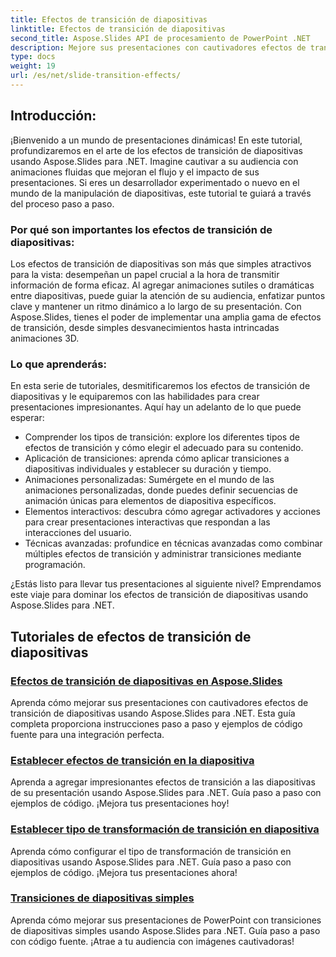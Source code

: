 ```yaml
---
title: Efectos de transición de diapositivas
linktitle: Efectos de transición de diapositivas
second_title: Aspose.Slides API de procesamiento de PowerPoint .NET
description: Mejore sus presentaciones con cautivadores efectos de transición de diapositivas utilizando Aspose.Slides para .NET. Aprenda a agregar animaciones dinámicas a las diapositivas para disfrutar de una experiencia visual atractiva.
type: docs
weight: 19
url: /es/net/slide-transition-effects/
---
```


## Introducción:

¡Bienvenido a un mundo de presentaciones dinámicas! En este tutorial, profundizaremos en el arte de los efectos de transición de diapositivas usando Aspose.Slides para .NET. Imagine cautivar a su audiencia con animaciones fluidas que mejoran el flujo y el impacto de sus presentaciones. Si eres un desarrollador experimentado o nuevo en el mundo de la manipulación de diapositivas, este tutorial te guiará a través del proceso paso a paso.

### Por qué son importantes los efectos de transición de diapositivas:

Los efectos de transición de diapositivas son más que simples atractivos para la vista: desempeñan un papel crucial a la hora de transmitir información de forma eficaz. Al agregar animaciones sutiles o dramáticas entre diapositivas, puede guiar la atención de su audiencia, enfatizar puntos clave y mantener un ritmo dinámico a lo largo de su presentación. Con Aspose.Slides, tienes el poder de implementar una amplia gama de efectos de transición, desde simples desvanecimientos hasta intrincadas animaciones 3D.

### Lo que aprenderás:

En esta serie de tutoriales, desmitificaremos los efectos de transición de diapositivas y le equiparemos con las habilidades para crear presentaciones impresionantes. Aquí hay un adelanto de lo que puede esperar:

- Comprender los tipos de transición: explore los diferentes tipos de efectos de transición y cómo elegir el adecuado para su contenido.
- Aplicación de transiciones: aprenda cómo aplicar transiciones a diapositivas individuales y establecer su duración y tiempo.
- Animaciones personalizadas: Sumérgete en el mundo de las animaciones personalizadas, donde puedes definir secuencias de animación únicas para elementos de diapositiva específicos.
- Elementos interactivos: descubra cómo agregar activadores y acciones para crear presentaciones interactivas que respondan a las interacciones del usuario.
- Técnicas avanzadas: profundice en técnicas avanzadas como combinar múltiples efectos de transición y administrar transiciones mediante programación.

¿Estás listo para llevar tus presentaciones al siguiente nivel? Emprendamos este viaje para dominar los efectos de transición de diapositivas usando Aspose.Slides para .NET.

## Tutoriales de efectos de transición de diapositivas
### [Efectos de transición de diapositivas en Aspose.Slides](./slide-transition-effects/)
Aprenda cómo mejorar sus presentaciones con cautivadores efectos de transición de diapositivas usando Aspose.Slides para .NET. Esta guía completa proporciona instrucciones paso a paso y ejemplos de código fuente para una integración perfecta.
### [Establecer efectos de transición en la diapositiva](./set-transition-effects/)
Aprenda a agregar impresionantes efectos de transición a las diapositivas de su presentación usando Aspose.Slides para .NET. Guía paso a paso con ejemplos de código. ¡Mejora tus presentaciones hoy! 
### [Establecer tipo de transformación de transición en diapositiva](./set-transition-morph-type/)
Aprenda cómo configurar el tipo de transformación de transición en diapositivas usando Aspose.Slides para .NET. Guía paso a paso con ejemplos de código. ¡Mejora tus presentaciones ahora! 
### [Transiciones de diapositivas simples](./simple-slide-transitions/)
Aprenda cómo mejorar sus presentaciones de PowerPoint con transiciones de diapositivas simples usando Aspose.Slides para .NET. Guía paso a paso con código fuente. ¡Atrae a tu audiencia con imágenes cautivadoras!
